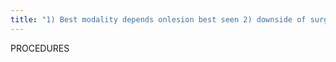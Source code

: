```yaml
---
title: "1) Best modality depends onlesion best seen 2) downside of surgery (larger scar, hosp infection, anesthesia, inpt) 3) pre-op dx important (if known invasive disease, will do sent node bx as surgery wants only one surgery) 4) large palpable mass poss to bx by palpation"
---
```

PROCEDURES

